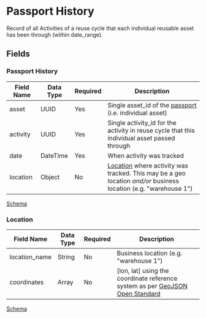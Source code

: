 # Passport History

Record of all Activities of a reuse cycle that each individual reusable asset has been through (within date_range).

## Fields

### Passport History

Field Name | Data Type | Required | Description
---------- | --------- | -------- | -----------
asset|UUID|Yes|Single asset_id of the [passport](../4:%20passport) (i.e. individual asset)|
activity|UUID|Yes|Single activity_id for the activity in reuse cycle that this individual asset passed through|
date|DateTime|Yes|When activity was tracked|
location|Object|No|[Location](../5:%20passport_history#location) where activity was tracked. This may be a geo location *and/or* business location (e.g. "warehouse 1")|

[Schema](../../schema/passport_history.schema.json)

### Location

Field Name | Data Type | Required | Description
---------- | --------- | -------- | -----------
location_name|String|No|Business location (e.g. "warehouse 1")
coordinates|Array|No|[lon, lat] using the coordinate reference system as per [GeoJSON Open Standard](https://tools.ietf.org/html/rfc7946#page-12)


[Schema](../../schema/location.schema.json)
